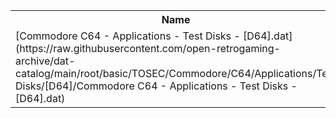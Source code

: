 <table>
<tr><th>Name</th><th>Size</th></tr>
<tr><td>
[Commodore C64 - Applications - Test Disks - [D64].dat](https://raw.githubusercontent.com/open-retrogaming-archive/dat-catalog/main/root/basic/TOSEC/Commodore/C64/Applications/Test Disks/[D64]/Commodore C64 - Applications - Test Disks - [D64].dat)
</td><td>49277</td></tr>
</table>
